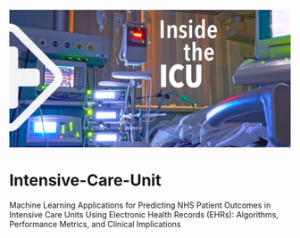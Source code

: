 ![ICU Image](Intensive-Care-Unit-ICU.jpg)
# Intensive-Care-Unit
Machine Learning Applications for Predicting NHS Patient Outcomes in Intensive Care Units Using Electronic Health Records (EHRs): Algorithms, Performance Metrics, and Clinical Implications
